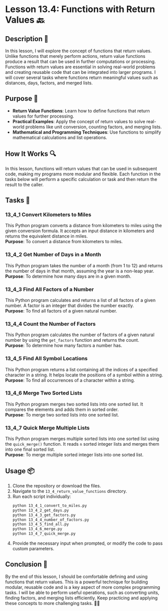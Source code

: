 # Lesson 13.4: Functions with Return Values 🔙

## Description 📝

In this lesson, I will explore the concept of functions that return values.
Unlike functions that merely perform actions, return value functions produce a result that can be used in further computations or processing.
Functions with return values are essential in solving real-world problems and creating reusable code that can be integrated into larger programs.
I will cover several tasks where functions return meaningful values such as distances, days, factors, and merged lists.

## Purpose 🎯

-   **Return Value Functions**: Learn how to define functions that return values for further processing.
-   **Practical Examples**: Apply the concept of return values to solve real-world problems like unit conversion, counting factors, and merging lists.
-   **Mathematical and Programming Techniques**: Use functions to simplify mathematical calculations and list operations.

## How It Works 🔍

In this lesson, functions will return values that can be used in subsequent code, making my programs more modular and flexible.
Each function in the tasks below will perform a specific calculation or task and then return the result to the caller.

## Tasks 📜

### 13_4_1 Convert Kilometers to Miles

This Python program converts a distance from kilometers to miles using the given conversion formula.
It accepts an input distance in kilometers and returns the equivalent distance in miles.  
**Purpose**: To convert a distance from kilometers to miles.

### 13_4_2 Get Number of Days in a Month

This Python program takes the number of a month (from 1 to 12) and returns the number of days in that month, assuming the year is a non-leap year.  
**Purpose**: To determine how many days are in a given month.

### 13_4_3 Find All Factors of a Number

This Python program calculates and returns a list of all factors of a given number.
A factor is an integer that divides the number exactly.  
**Purpose**: To find all factors of a given natural number.

### 13_4_4 Count the Number of Factors

This Python program calculates the number of factors of a given natural number by using the `get_factors` function and returns the count.  
**Purpose**: To determine how many factors a number has.

### 13_4_5 Find All Symbol Locations

This Python program returns a list containing all the indices of a specified character in a string.
It helps locate the positions of a symbol within a string.  
**Purpose**: To find all occurrences of a character within a string.

### 13_4_6 Merge Two Sorted Lists

This Python program merges two sorted lists into one sorted list.
It compares the elements and adds them in sorted order.  
**Purpose**: To merge two sorted lists into one sorted list.

### 13_4_7 Quick Merge Multiple Lists

This Python program merges multiple sorted lists into one sorted list using the `quick_merge()` function.
It reads `n` sorted integer lists and merges them into one final sorted list.  
**Purpose**: To merge multiple sorted integer lists into one sorted list.

## Usage 📦

1. Clone the repository or download the files.
2. Navigate to the `13_4_return_value_functions` directory.
3. Run each script individually:
    ```bash
    python 13_4_1_convert_to_miles.py
    python 13_4_2_get_days.py
    python 13_4_3_get_factors.py
    python 13_4_4_number_of_factors.py
    python 13_4_5_find_all.py
    python 13_4_6_merge.py
    python 13_4_7_quick_merge.py
    ```
4. Provide the necessary input when prompted, or modify the code to pass custom parameters.

## Conclusion 🚀

By the end of this lesson, I should be comfortable defining and using functions that return values.
This is a powerful technique for building modular, reusable code and is a key aspect of more complex programming tasks.
I will be able to perform useful operations, such as converting units, finding factors, and merging lists efficiently.
Keep practicing and applying these concepts to more challenging tasks. 🚀✨
